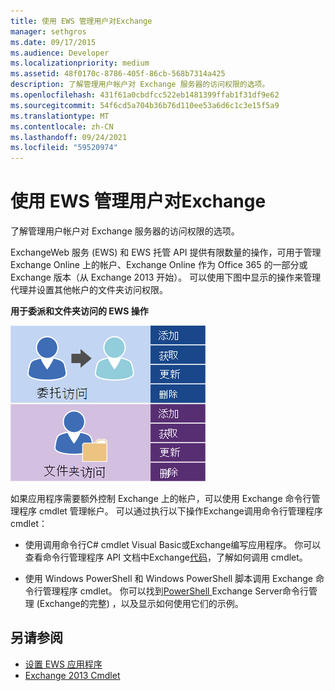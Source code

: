 ```yaml
---
title: 使用 EWS 管理用户对Exchange
manager: sethgros
ms.date: 09/17/2015
ms.audience: Developer
ms.localizationpriority: medium
ms.assetid: 48f0170c-8786-405f-86cb-568b7314a425
description: 了解管理用户帐户对 Exchange 服务器的访问权限的选项。
ms.openlocfilehash: 431f61a0cbdfcc522eb1481399ffab1f31df9e62
ms.sourcegitcommit: 54f6cd5a704b36b76d110ee53a6d6c1c3e15f5a9
ms.translationtype: MT
ms.contentlocale: zh-CN
ms.lasthandoff: 09/24/2021
ms.locfileid: "59520974"
---
```

# <a name="managing-user-access-by-using-ews-in-exchange"></a>使用 EWS 管理用户对Exchange

了解管理用户帐户对 Exchange 服务器的访问权限的选项。
  
ExchangeWeb 服务 (EWS) 和 EWS 托管 API 提供有限数量的操作，可用于管理 Exchange Online 上的帐户、Exchange Online 作为 Office 365 的一部分或 Exchange 版本（从 Exchange 2013 开始）。 可以使用下图中显示的操作来管理代理并设置其他帐户的文件夹访问权限。 
  
**用于委派和文件夹访问的 EWS 操作**

![EWS 用户管理选项。](media/Exchange_ManagingUserAccess_1.png)
  
如果应用程序需要额外控制 Exchange 上的帐户，可以使用 Exchange 命令行管理程序 cmdlet 管理帐户。 可以通过执行以下操作Exchange调用命令行管理程序 cmdlet：
  
- 使用调用命令行C# cmdlet Visual Basic或Exchange编写应用程序。 你可以查看命令行管理程序 API 文档中Exchange[代码](../management/exchange-management-shell.md)，了解如何调用 cmdlet。 
    
- 使用 Windows PowerShell 和 Windows PowerShell 脚本调用 Exchange 命令行管理程序 cmdlet。 你可以找到[PowerShell ](https://docs.microsoft.com/powershell/exchange/exchange-server/exchange-management-shell?view=exchange-ps)Exchange Server命令行管理 (Exchange的完整) ，以及显示如何使用它们的示例。 
    
## <a name="see-also"></a>另请参阅

- [设置 EWS 应用程序](setting-up-your-ews-application.md)   
- [Exchange 2013 Cmdlet](https://docs.microsoft.com/powershell/exchange/?view=exchange-ps)  
    

